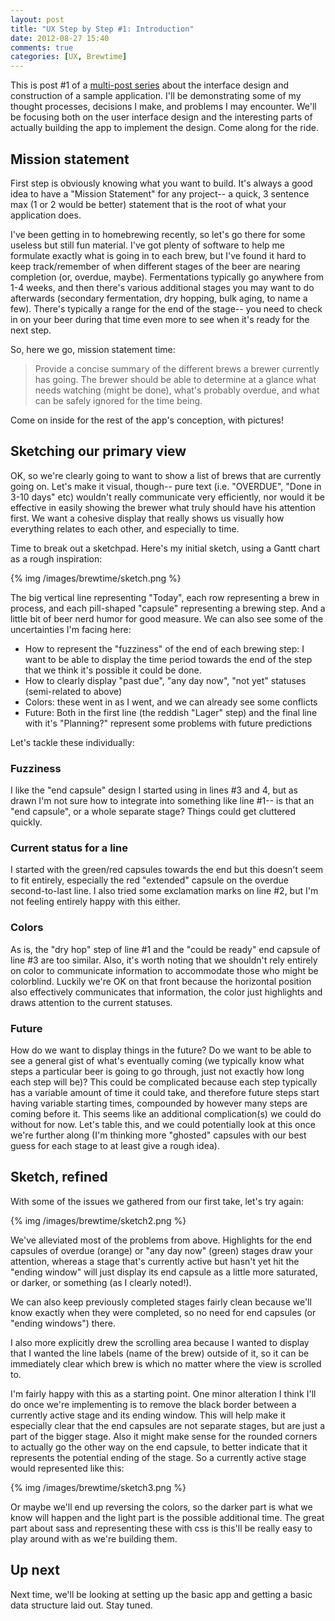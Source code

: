 ```yaml
---
layout: post
title: "UX Step by Step #1: Introduction"
date: 2012-08-27 15:40
comments: true
categories: [UX, Brewtime]
---
```


This is post #1 of a [multi-post series](/blog/categories/brewtime/) about the interface design and construction of a sample application. I'll be demonstrating some of my thought processes, decisions I make, and problems I may encounter. We'll be focusing both on the user interface design and the interesting parts of actually building the app to implement the design. Come along for the ride.


## Mission statement


First step is obviously knowing what you want to build. It's always a good idea to have a "Mission Statement" for any project-- a quick, 3 sentence max (1 or 2 would be better) statement that is the root of what your application does.

I've been getting in to homebrewing recently, so let's go there for some useless but still fun material. I've got plenty of software to help me formulate exactly what is going in to each brew, but I've found it hard to keep track/remember of when different stages of the beer are nearing completion (or, overdue, maybe). Fermentations typically go anywhere from 1-4 weeks, and then there's various additional stages you may want to do afterwards (secondary fermentation, dry hopping, bulk aging, to name a few). There's typically a range for the end of the stage-- you need to check in on your beer during that time even more to see when it's ready for the next step.

So, here we go, mission statement time:

> Provide a concise summary of the different brews a brewer currently has going. The brewer should be able to determine at a glance what needs watching (might be done), what's probably overdue, and what can be safely ignored for the time being.

Come on inside for the rest of the app's conception, with pictures!

<!-- more -->

## Sketching our primary view

OK, so we're clearly going to want to show a list of brews that are currently going on. Let's make it visual, though-- pure text (i.e. "OVERDUE", "Done in 3-10 days" etc) wouldn't really communicate very efficiently, nor would it be effective in easily showing the brewer what truly should have his attention first. We want a cohesive display that really shows us visually how everything relates to each other, and especially to time.

Time to break out a sketchpad. Here's my initial sketch, using a Gantt chart as a rough inspiration:

{% img /images/brewtime/sketch.png %}

The big vertical line representing "Today", each row representing a brew in process, and each pill-shaped "capsule" representing a brewing step. And a little bit of beer nerd humor for good measure. We can also see some of the uncertainties I'm facing here:

- How to represent the "fuzziness" of the end of each brewing step: I want to be able to display the time period towards the end of the step that we think it's possible it could be done.
- How to clearly display "past due", "any day now", "not yet" statuses (semi-related to above) 
- Colors: these went in as I went, and we can already see some conflicts
- Future: Both in the first line (the reddish "Lager" step) and the final line with it's "Planning?" represent some problems with future predictions

Let's tackle these individually:

### Fuzziness

I like the "end capsule" design I started using in lines #3 and 4, but as drawn I'm not sure how to integrate into something like line #1-- is that an "end capsule", or a whole separate stage? Things could get cluttered quickly.

### Current status for a line

I started with the green/red capsules towards the end but this doesn't seem to fit entirely, especially the red "extended" capsule on the overdue second-to-last line. I also tried some exclamation marks on line #2, but I'm not feeling entirely happy with this either.

### Colors

As is, the "dry hop" step of line #1 and the "could be ready" end capsule of line #3 are too similar. Also, it's worth noting that we shouldn't rely entirely on color to communicate information to accommodate those who might be colorblind. Luckily we're OK on that front because the horizontal position also effectively communicates that information, the color just highlights and draws attention to the current statuses.

### Future

How do we want to display things in the future? Do we want to be able to see a general gist of what's eventually coming (we typically know what steps a particular beer is going to go through, just not exactly how long each step will be)? This could be complicated because each step typically has a variable amount of time it could take, and therefore future steps start having variable starting times, compounded by however many steps are coming before it. This seems like an additional complication(s) we could do without for now. Let's table this, and we could potentially look at this once we're further along (I'm thinking more "ghosted" capsules with our best guess for each stage to at least give a rough idea).

## Sketch, refined

With some of the issues we gathered from our first take, let's try again:

{% img /images/brewtime/sketch2.png %}

We've alleviated most of the problems from above. Highlights for the end capsules of overdue (orange) or "any day now" (green) stages draw your attention, whereas a stage that's currently active but hasn't yet hit the "ending window" will just display its end capsule as a little more saturated, or darker, or something (as I clearly noted!).

We can also keep previously completed stages fairly clean because we'll know exactly when they were completed, so no need for end capsules (or "ending windows") there. 

I also more explicitly drew the scrolling area because I wanted to display that I wanted the line labels (name of the brew) outside of it, so it can be immediately clear which brew is which no matter where the view is scrolled to.

I'm fairly happy with this as a starting point. One minor alteration I think I'll do once we're implementing is to remove the black border between a currently active stage and its ending window. This will help make it especially clear that the end capsules are not separate stages, but are just a part of the bigger stage. Also it might make sense for the rounded corners to actually go the other way on the end capsule, to better indicate that it represents the potential ending of the stage. So a currently active stage would represented like this:

{% img /images/brewtime/sketch3.png %}

Or maybe we'll end up reversing the colors, so the darker part is what we know will happen and the light part is the possible additional time. The great part about sass and representing these with css is this'll be really easy to play around with as we're building them.

## Up next

Next time, we'll be looking at setting up the basic app and getting a basic data structure laid out. Stay tuned.
